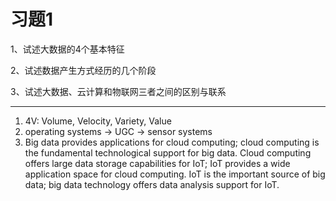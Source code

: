 # 习题1

1、试述大数据的4个基本特征

2、试述数据产生方式经历的几个阶段

3、试述大数据、云计算和物联网三者之间的区别与联系

---

1. 4V: Volume, Velocity, Variety, Value
2. operating systems -> UGC -> sensor systems
3. Big data provides applications for cloud computing; cloud computing is the fundamental technological support for big data.
   Cloud computing offers large data storage capabilities for IoT; IoT provides a wide application space for cloud computing.
   IoT is the important source of big data; big data technology offers data analysis support for IoT.
